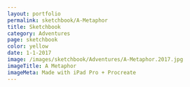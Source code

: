 ```yaml
---
layout: portfolio
permalink: sketchbook/A-Metaphor
title: Sketchbook
category: Adventures
page: sketchbook
color: yellow
date: 1-1-2017
image: /images/sketchbook/Adventures/A-Metaphor.2017.jpg
imageTitle: A Metaphor
imageMeta: Made with iPad Pro + Procreate
---
```

